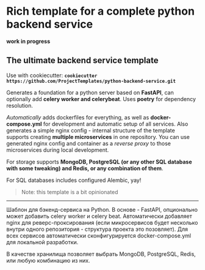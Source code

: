 # Rich template for a complete python backend service

**work in progress**

## The ultimate backend service template

Use with cookiecutter: **`cookiecutter https://github.com/ProjectTemplates/python-backend-service.git`**

Generates a foundation for a python server based on **FastAPI**, can optionally add **celery worker and celerybeat**. Uses **poetry** for dependency resolution.

*Automatically* adds dockerfiles for everything, as well as **docker-compose.yml** for development and automatic setup of all services. Also generates a simple nginx config - internal structure of the template supports creating **multiple microservices** in one repository. You can use generated nginx config and container as a *reverse proxy* to those microservices during local development.

For storage supports **MongoDB, PostgreSQL (or any other SQL database with some tweaking) and Redis, or any combination of them**.

For SQL databases includes configured Alembic, yay!

> Note: this template is a bit opinionated

---

Шаблон для бэкенд-сервиса на Python. В основе - FastAPI, опционально может добавить celery worker и celery beat. Автоматически добавляет nginx для реверс-проксирования (если микросервисов будет несколько внутри одного репозитория - структура проекта это позовляет). Для всех сервисов автоматически сконфигурируется docker-compose.yml для локальной разработки.

В качестве хранилища позволяет выбрать MongoDB, PostgreSQL, Redis, или любую комбинацию из них.

